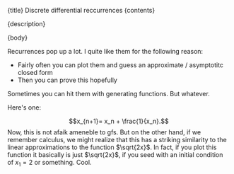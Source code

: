 {title}
Discrete differential reccurrences
{contents}

{description}

{body}

Recurrences pop up a lot. I quite like them for the following
reason:
- Fairly often you can plot them and guess an approximate /
    asymptotitc closed form
- Then you can prove this hopefully

Sometimes you can hit them with generating functions. 
But whatever.

Here's one:

$$x_{n+1}= x_n + \frac{1}{x_n}.$$
Now, this is not afaik ameneble to gfs.
But on the other hand, if we remember calculus, we might realize
that this has a striking similarity to the linear approximations
to the function $\sqrt{2x}$.
In fact, if you plot this function it basically is just
$\sqrt{2x}$, if you seed with an initial condition of  $x_1=2$ or
something.
Cool.


